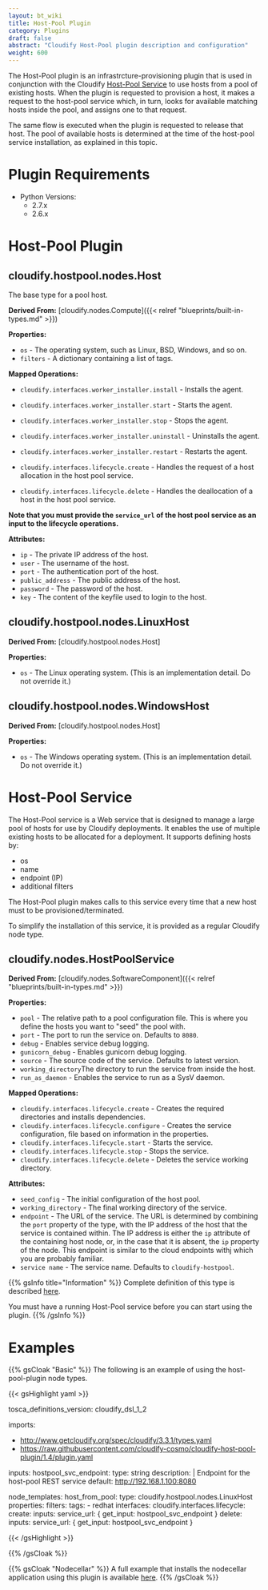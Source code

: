 ```yaml
---
layout: bt_wiki
title: Host-Pool Plugin
category: Plugins
draft: false
abstract: "Cloudify Host-Pool plugin description and configuration"
weight: 600
---
```


The Host-Pool plugin is an infrastrcture-provisioning plugin that is used in conjunction with the Cloudify [Host-Pool Service](https://github.com/cloudify-cosmo/cloudify-host-pool-service) to use hosts from a pool of existing hosts.
When the plugin is requested to provision a host, it makes a request to the host-pool service which, in turn, looks for available matching hosts inside the pool, and assigns one to that request.

The same flow is executed when the plugin is requested to release that host.
The pool of available hosts is determined at the time of the host-pool service installation, as explained in this topic.

# Plugin Requirements

* Python Versions:
    * 2.7.x
    * 2.6.x

# Host-Pool Plugin

## cloudify.hostpool.nodes.Host

The base type for a pool host.

**Derived From:** [cloudify.nodes.Compute]({{< relref "blueprints/built-in-types.md" >}})

**Properties:**

  * `os` - The operating system, such as Linux, BSD, Windows, and so on.
  * `filters` - A dictionary containing a list of tags.

**Mapped Operations:**

  * `cloudify.interfaces.worker_installer.install` - Installs the agent.
  * `cloudify.interfaces.worker_installer.start` - Starts the agent.
  * `cloudify.interfaces.worker_installer.stop` - Stops the agent.
  * `cloudify.interfaces.worker_installer.uninstall` - Uninstalls the agent.
  * `cloudify.interfaces.worker_installer.restart` - Restarts the agent.

  * `cloudify.interfaces.lifecycle.create` - Handles the request of a host allocation in the host pool service.
  * `cloudify.interfaces.lifecycle.delete` -  Handles the deallocation of a host in the host pool service.

**Note that you must provide the `service_url` of the host pool service as an input to the lifecycle operations.**

**Attributes:**

  * `ip` - The private IP address of the host.
  * `user` - The username of the host.
  * `port` - The authentication port of the host.
  * `public_address` - The public address of the host.
  * `password` - The password of the host.
  * `key` - The content of the keyfile used to login to the host.


## cloudify.hostpool.nodes.LinuxHost

**Derived From:** [cloudify.hostpool.nodes.Host]

**Properties:**

  * `os` - The Linux operating system. (This is an implementation detail. Do not override it.)


## cloudify.hostpool.nodes.WindowsHost

**Derived From:** [cloudify.hostpool.nodes.Host]

**Properties:**

  * `os` - The Windows operating system. (This is an implementation detail. Do not override it.)


# Host-Pool Service

The Host-Pool service is a Web service that is designed to manage a large pool of hosts for use by Cloudify deployments.
It enables the use of multiple existing hosts to be allocated for a deployment. It supports defining hosts by:

  * os
  * name
  * endpoint (IP)
  * additional filters

The Host-Pool plugin makes calls to this service every time that a new host
must to be provisioned/terminated.

To simplify the installation of this service, it is provided as a regular Cloudify node type.

## cloudify.nodes.HostPoolService

**Derived From:** [cloudify.nodes.SoftwareComponent]({{< relref "blueprints/built-in-types.md" >}})

**Properties:**

  * `pool` - The relative path to a pool configuration file. This is where you define the hosts you want to "seed" the pool with.
  * `port` - The port to run the service on. Defaults to `8080`.
  * `debug` - Enables service debug logging.
  * `gunicorn_debug` - Enables gunicorn debug logging.
  * `source` - The source code of the service. Defaults to latest version.
  * `working_directory`The directory to run the service from inside the host.
  * `run_as_daemon` - Enables the service to run as a SysV daemon.

**Mapped Operations:**

  * `cloudify.interfaces.lifecycle.create` - Creates the required directories and installs dependencies.
  * `cloudify.interfaces.lifecycle.configure` - Creates the service configuration, file based on information in the properties.
  * `cloudify.interfaces.lifecycle.start` - Starts the service.
  * `cloudify.interfaces.lifecycle.stop` - Stops the service.
  * `cloudify.interfaces.lifecycle.delete` - Deletes the service working directory.

**Attributes:**

  * `seed_config` - The initial configuration of the host pool.
  * `working_directory` - The final working directory of the service.
  * `endpoint` - The URL of the service. The URL is determined by combining the `port` property of the type, with the IP address of the host that the service is contained within.
  The IP address is either the `ip` attribute of the containing host node, or, in the case that it is absent, the `ip` property of the node. This endpoint is similar to the cloud endpoints withj which you are probably familiar.
  * `service name` - The service name. Defaults to `cloudify-hostpool`.

{{% gsInfo title="Information" %}}
Complete definition of this type is described [here](https://github.com/cloudify-cosmo/cloudify-host-pool-service/blob/master/host-pool-service.yaml).

You must have a running Host-Pool service before you can start using the plugin.
{{% /gsInfo %}}


# Examples


{{% gsCloak "Basic" %}}
The following is an example of using the host-pool-plugin node types.

{{< gsHighlight  yaml  >}}

tosca_definitions_version: cloudify_dsl_1_2

imports:
  - http://www.getcloudify.org/spec/cloudify/3.3.1/types.yaml
  - https://raw.githubusercontent.com/cloudify-cosmo/cloudify-host-pool-plugin/1.4/plugin.yaml

inputs:
  hostpool_svc_endpoint:
    type: string
    description: |
      Endpoint for the host-pool REST service
    default: http://192.168.1.100:8080

node_templates:
  host_from_pool:
    type: cloudify.hostpool.nodes.LinuxHost
    properties:
      filters:
        tags:
        - redhat
    interfaces:
      cloudify.interfaces.lifecycle:
        create:
          inputs:
            service_url: { get_input: hostpool_svc_endpoint }
        delete:
          inputs:
            service_url: { get_input: hostpool_svc_endpoint }

{{< /gsHighlight >}}

{{% /gsCloak %}}

{{% gsCloak "Nodecellar" %}}
A full example that installs the nodecellar application using this plugin is available [here](https://github.com/cloudify-cosmo/cloudify-nodecellar-example/blob/master/host-pool-blueprint.yaml).
{{% /gsCloak %}}
